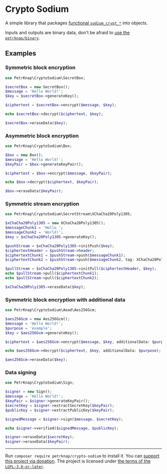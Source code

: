 # Crypto Sodium

A simple library that packages [functional `sodium_crypt_*`](https://www.php.net/manual/en/book.sodium.php) into objects.

Inputs and outputs are binary data, don't be afraid to [use the `petrknap/binary`](https://github.com/petrknap/php-binary).


## Examples

### Symmetric block encryption

```php
use PetrKnap\CryptoSodium\SecretBox;

$secretBox = new SecretBox();
$message = 'Hello World!';
$key = $secretBox->generateKey();

$ciphertext = $secretBox->encrypt($message, $key);

echo $secretBox->decrypt($ciphertext, $key);

$secretBox->eraseData($key);
```

### Asymmetric block encryption

```php
use PetrKnap\CryptoSodium\Box;

$box = new Box();
$message = 'Hello World!';
$keyPair = $box->generateKeyPair();

$ciphertext = $box->encrypt($message, $keyPair);

echo $box->decrypt($ciphertext, $keyPair);

$box->eraseData($keyPair);
```

### Symmetric stream encryption

```php
use PetrKnap\CryptoSodium\SecretStream\XChaCha20Poly1305;

$xChaCha20Poly1305 = new XChaCha20Poly1305();
$messageChunk1 = 'Hello ';
$messageChunk2 = 'World!';
$key = $xChaCha20Poly1305->generateKey();

$pushStream = $xChaCha20Poly1305->initPush($key);
$ciphertextHeader = $pushStream->header;
$ciphertextChunk1 = $pushStream->push($messageChunk1);
$ciphertextChunk2 = $pushStream->push($messageChunk2, tag: XChaCha20Poly1305::TAG_FINAL);

$pullStream = $xChaCha20Poly1305->initPull($ciphertextHeader, $key);
echo $pullStream->pull($ciphertextChunk1);
echo $pullStream->pull($ciphertextChunk2);

$xChaCha20Poly1305->eraseData($key);
```

### Symmetric block encryption with additional data

```php
use PetrKnap\CryptoSodium\Aead\Aes256Gcm;

$aes256Gcm = new Aes256Gcm();
$message = 'Hello World!';
$purpose = 'example';
$key = $aes256Gcm->generateKey();

$ciphertext = $aes256Gcm->encrypt($message, $key, additionalData: $purpose);

echo $aes256Gcm->decrypt($ciphertext, $key, additionalData: $purpose);

$aes256Gcm->eraseData($key);
```

### Data signing

```php
use PetrKnap\CryptoSodium\Sign;

$signer = new Sign();
$message = 'Hello World!';
$keyPair = $signer->generateKeyPair();
$secretKey = $signer->extractSecretKey($keyPair);
$publicKey = $signer->extractPublicKey($keyPair);

$signedMessage = $signer->sign($message, $secretKey);

echo $signer->verified($signedMessage, $publicKey);

$signer->eraseData($secretKey);
$signer->eraseData($keyPair);
```

---

Run `composer require petrknap/crypto-sodium` to install it.
You can [support this project via donation](https://petrknap.github.io/donate.html).
The project is licensed under [the terms of the `LGPL-3.0-or-later`](./COPYING.LESSER).
